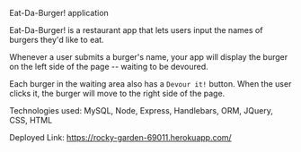 Eat-Da-Burger! application

Eat-Da-Burger! is a restaurant app that lets users input the names of burgers they'd like to eat.

Whenever a user submits a burger's name, your app will display the burger on the left side of the page -- waiting to be devoured.

Each burger in the waiting area also has a `Devour it!` button. When the user clicks it, the burger will move to the right side of the page.

Technologies used: MySQL, Node, Express, Handlebars, ORM, JQuery, CSS, HTML

Deployed Link:  https://rocky-garden-69011.herokuapp.com/



